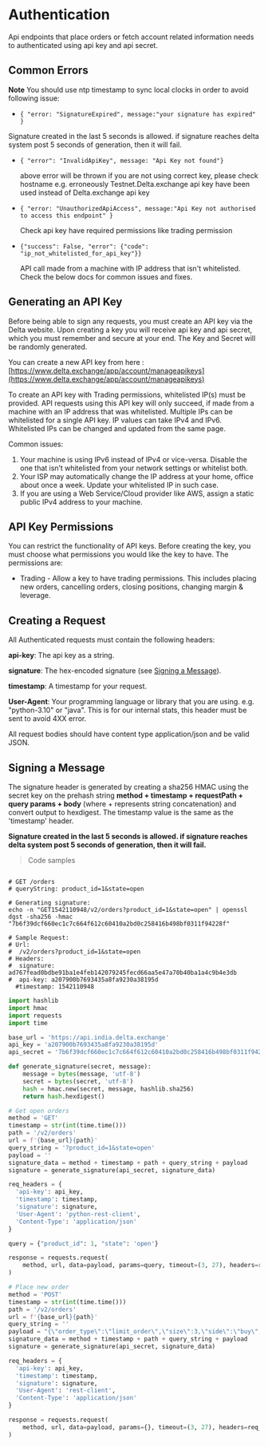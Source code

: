 # Authentication

Api endpoints that place orders or fetch account related information needs to authenticated using api key and api secret.



## Common Errors
**Note**
You should use ntp timestamp to sync local clocks in order to avoid following issue:

* ```{ "error: "SignatureExpired", message:"your signature has expired" }```

 Signature created in the last 5 seconds is allowed. if signature reaches delta system post 5 seconds of generation, then it will fail.

* ```{ "error": "InvalidApiKey", message: "Api Key not found"}```

  above error will be thrown if you are not using correct key, please check hostname e.g. erroneously Testnet.Delta.exchange api key have been used instead of Delta.exchange api key

* ```{ "error: "UnauthorizedApiAccess", message:"Api Key not authorised to access this endpoint" }```

  Check api key have required permissions like trading permission

* ```{"success": False, "error": {"code": "ip_not_whitelisted_for_api_key"}}```

  API call made from a machine with IP address that isn't whitelisted. Check the below docs for common issues and fixes.

## Generating an API Key

Before being able to sign any requests, you must create an API key via the Delta website. Upon creating a key you will receive api key and api secret, which you must remember and secure at your end. The Key and Secret will be randomly generated.

You can create a new API key from here :
[https://www.delta.exchange/app/account/manageapikeys](https://www.delta.exchange/app/account/manageapikeys)

To create an API key with Trading permissions, whitelisted IP(s) must be provided. API requests using this API key will only succeed, if made from a machine with an IP address that was whitelisted. Multiple IPs can be whitelisted for a single API key. IP values can take IPv4 and IPv6. Whitelisted IPs can be changed and updated from the same page.

Common issues:  
1. Your machine is using IPv6 instead of IPv4 or vice-versa. Disable the one that isn’t whitelisted from your network settings or whitelist both.  
2. Your ISP may automatically change the IP address at your home, office about once a week. Update your whitelisted IP in such case.  
3. If you are using a Web Service/Cloud provider like AWS, assign a static public IPv4 address to your machine.  

## API Key Permissions

You can restrict the functionality of API keys. Before creating the key, you must choose what permissions you would like the key to have. The permissions are:

- Trading - Allow a key to have trading permissions. This includes placing new orders, cancelling orders, closing positions, changing margin & leverage.


## Creating a Request

All Authenticated requests must contain the following headers:

**api-key**: The api key as a string.

**signature**: The hex-encoded signature (see [Signing a Message](/#signing-a-message)).

**timestamp**: A timestamp for your request.

**User-Agent**: Your programming language or library that you are using. e.g. "python-3.10" or "java". This is for our internal stats, this header must be sent to avoid 4XX error.


All request bodies should have content type application/json and be valid JSON.

## Signing a Message

The signature header is generated by creating a sha256 HMAC using the secret key on the prehash string **method + timestamp + requestPath + query params + body** (where + represents string concatenation) and convert output to hexdigest. The timestamp value is the same as the 'timestamp' header.

**Signature created in the last 5 seconds is allowed. if signature reaches delta system post 5 seconds of generation, then it will fail.**

> Code samples

```shell

# GET /orders
# queryString: product_id=1&state=open

# Generating signature:
echo -n "GET1542110948/v2/orders?product_id=1&state=open" | openssl dgst -sha256 -hmac "7b6f39dcf660ec1c7c664f612c60410a2bd0c258416b498bf0311f94228f"

# Sample Request:
# Url:
#  /v2/orders?product_id=1&state=open
# Headers:
#  signature: ad767fead0bdbe91ba1e4feb142079245fecd66aa5e47a70b40ba1a4c9b4e3db
#  api-key: a207900b7693435a8fa9230a38195d
  #timestamp: 1542110948

```

```python
import hashlib
import hmac
import requests
import time

base_url = 'https://api.india.delta.exchange'
api_key = 'a207900b7693435a8fa9230a38195d'
api_secret = '7b6f39dcf660ec1c7c664f612c60410a2bd0c258416b498bf0311f94228f'

def generate_signature(secret, message):
    message = bytes(message, 'utf-8')
    secret = bytes(secret, 'utf-8')
    hash = hmac.new(secret, message, hashlib.sha256)
    return hash.hexdigest()

# Get open orders
method = 'GET'
timestamp = str(int(time.time()))
path = '/v2/orders'
url = f'{base_url}{path}'
query_string = '?product_id=1&state=open'
payload = ''
signature_data = method + timestamp + path + query_string + payload
signature = generate_signature(api_secret, signature_data)

req_headers = {
  'api-key': api_key,
  'timestamp': timestamp,
  'signature': signature,
  'User-Agent': 'python-rest-client',
  'Content-Type': 'application/json'
}

query = {"product_id": 1, "state": 'open'}

response = requests.request(
    method, url, data=payload, params=query, timeout=(3, 27), headers=req_headers
)

# Place new order
method = 'POST'
timestamp = str(int(time.time()))
path = '/v2/orders'
url = f'{base_url}{path}'
query_string = ''
payload = "{\"order_type\":\"limit_order\",\"size\":3,\"side\":\"buy\",\"limit_price\":\"0.0005\",\"product_id\":16}"
signature_data = method + timestamp + path + query_string + payload
signature = generate_signature(api_secret, signature_data)

req_headers = {
  'api-key': api_key,
  'timestamp': timestamp,
  'signature': signature,
  'User-Agent': 'rest-client',
  'Content-Type': 'application/json'
}

response = requests.request(
    method, url, data=payload, params={}, timeout=(3, 27), headers=req_headers
)

```
